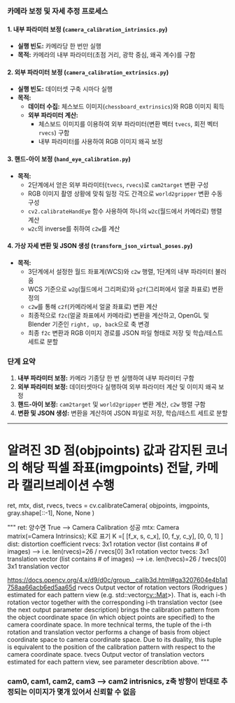 ### 카메라 보정 및 자세 추정 프로세스 

#### 1. 내부 파라미터 보정 (`camera_calibration_intrinsics.py`)
- **실행 빈도:** 카메라당 한 번만 실행
- **목적:** 카메라의 내부 파라미터(초점 거리, 광학 중심, 왜곡 계수)를 구함

#### 2. 외부 파라미터 보정 (`camera_calibration_extrinsics.py`)
- **실행 빈도:** 데이터셋 구축 시마다 실행
- **목적:**
  - **데이터 수집:** 체스보드 이미지(`chessboard_extrinsics`)와 RGB 이미지 획득
  - **외부 파라미터 계산:**
    - 체스보드 이미지를 이용하여 외부 파라미터(변환 벡터 `tvecs`, 회전 벡터 `rvecs`) 구함
    - 내부 파라미터를 사용하여 RGB 이미지 왜곡 보정

#### 3. 핸드-아이 보정 (`hand_eye_calibration.py`)
- **목적:**
  - 2단계에서 얻은 외부 파라미터(`tvecs`, `rvecs`)로 `cam2target` 변환 구성
  - RGB 이미지 촬영 상황에 맞춰 일정 각도 간격으로 `world2gripper` 변환 수동 구성
  - `cv2.calibrateHandEye` 함수 사용하여 하나의 `w2c`(월드에서 카메라로) 행렬 계산
  - `w2c`의 inverse를 취하여 `c2w`를 계산

#### 4. 가상 자세 변환 및 JSON 생성 (`transform_json_virtual_poses.py`)
- **목적:**
  - 3단계에서 설정한 월드 좌표계(WCS)와 `c2w` 행렬, 1단계의 내부 파라미터 불러옴
  - WCS 기준으로 `w2g`(월드에서 그리퍼로)와 `g2f`(그리퍼에서 얼굴 좌표로) 변환 정의
  - `c2w`를 통해 `c2f`(카메라에서 얼굴 좌표로) 변환 계산
  - 최종적으로 `f2c`(얼굴 좌표에서 카메라로) 변환을 계산하고, OpenGL 및 Blender 기준인 `right, up, back`으로 축 변경
  - 최종 `f2c` 변환과 RGB 이미지 경로를 JSON 파일 형태로 저장 및 학습/테스트 세트로 분할

### 단계 요약
1. **내부 파라미터 보정:** 카메라 기종당 한 번 실행하여 내부 파라미터 구함
2. **외부 파라미터 보정:** 데이터셋마다 실행하여 외부 파라미터 계산 및 이미지 왜곡 보정
3. **핸드-아이 보정:** `cam2target` 및 `world2gripper` 변환 계산, `c2w` 행렬 구함
4. **변환 및 JSON 생성:** 변환을 계산하여 JSON 파일로 저장, 학습/테스트 세트로 분할

---



# 알려진 3D 점(objpoints) 값과 감지된 코너의 해당 픽셀 좌표(imgpoints) 전달, 카메라 캘리브레이션 수행
ret, mtx, dist, rvecs, tvecs = cv.calibrateCamera(
    objpoints, imgpoints, gray.shape[::-1], None, None
)

"""
ret: 양수면 True --> Camera Calibration 성공
mtx: Camera matrix(=Camera Intrinsics); K로 표기
K =[
    [f_x, s, c_x],
    [0, f_y, c_y],
    [0, 0, 1]
]
dist: distortion coefficient
rvecs: 3x1 rotation vector (list contains # of images) --> i.e. len(rvecs)=26 / rvecs[0] 3x1 rotation vector
tvecs: 3x1 translation vector (list contains # of images) --> i.e. len(tvecs)=26 / tvecs[0] 3x1 translation vector

https://docs.opencv.org/4.x/d9/d0c/group__calib3d.html#ga3207604e4b1a1758aa66acb6ed5aa65d
rvecs	Output vector of rotation vectors (Rodrigues ) estimated for each pattern view (e.g. std::vector<cv::Mat>>). That is, each i-th rotation vector together with the corresponding i-th translation vector (see the next output parameter description) brings the calibration pattern from the object coordinate space (in which object points are specified) to the camera coordinate space. In more technical terms, the tuple of the i-th rotation and translation vector performs a change of basis from object coordinate space to camera coordinate space. Due to its duality, this tuple is equivalent to the position of the calibration pattern with respect to the camera coordinate space.
tvecs	Output vector of translation vectors estimated for each pattern view, see parameter describtion above.
"""



### cam0, cam1, cam2, cam3 --> cam2 intrisnics, z축 방향이 반대로 추정되는 이미지가 몇개 있어서 신뢰할 수 없음
